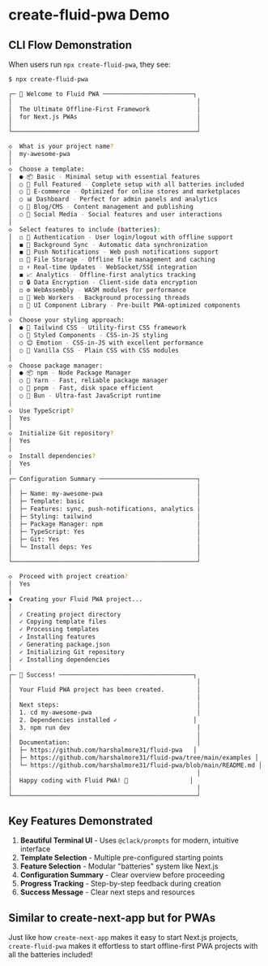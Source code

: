 # create-fluid-pwa Demo

## CLI Flow Demonstration

When users run `npx create-fluid-pwa`, they see:

```bash
$ npx create-fluid-pwa

┌─ 🚀 Welcome to Fluid PWA ─────────────────────────┐
│                                                   │
│  The Ultimate Offline-First Framework             │
│  for Next.js PWAs                                 │
│                                                   │
└───────────────────────────────────────────────────┘

◇  What is your project name?
│  my-awesome-pwa
│
◇  Choose a template:
│  ● 📦 Basic - Minimal setup with essential features
│  ○ 🎯 Full Featured - Complete setup with all batteries included
│  ○ 🛒 E-commerce - Optimized for online stores and marketplaces
│  ○ 📊 Dashboard - Perfect for admin panels and analytics
│  ○ 📝 Blog/CMS - Content management and publishing
│  ○ 👥 Social Media - Social features and user interactions
│
◇  Select features to include (batteries):
│  ◻ 🔐 Authentication - User login/logout with offline support
│  ◼ 🔄 Background Sync - Automatic data synchronization
│  ◼ 📢 Push Notifications - Web push notifications support
│  ◻ 📁 File Storage - Offline file management and caching
│  ◻ ⚡ Real-time Updates - WebSocket/SSE integration
│  ◼ 📈 Analytics - Offline-first analytics tracking
│  ◻ 🔒 Data Encryption - Client-side data encryption
│  ◻ ⚙️ WebAssembly - WASM modules for performance
│  ◻ 👷 Web Workers - Background processing threads
│  ◻ 🎨 UI Component Library - Pre-built PWA-optimized components
│
◇  Choose your styling approach:
│  ● 🎨 Tailwind CSS - Utility-first CSS framework
│  ○ 💅 Styled Components - CSS-in-JS styling
│  ○ 😊 Emotion - CSS-in-JS with excellent performance
│  ○ 📄 Vanilla CSS - Plain CSS with CSS modules
│
◇  Choose package manager:
│  ● 📦 npm - Node Package Manager
│  ○ 🧶 Yarn - Fast, reliable package manager
│  ○ 📀 pnpm - Fast, disk space efficient
│  ○ 🍞 Bun - Ultra-fast JavaScript runtime
│
◇  Use TypeScript?
│  Yes
│
◇  Initialize Git repository?
│  Yes
│
◇  Install dependencies?
│  Yes
│
┌─ Configuration Summary ───────────────────────────┐
│                                                   │
│  ├─ Name: my-awesome-pwa                          │
│  ├─ Template: basic                               │
│  ├─ Features: sync, push-notifications, analytics │
│  ├─ Styling: tailwind                             │
│  ├─ Package Manager: npm                          │
│  ├─ TypeScript: Yes                               │
│  ├─ Git: Yes                                      │
│  └─ Install deps: Yes                             │
│                                                   │
└───────────────────────────────────────────────────┘

◇  Proceed with project creation?
│  Yes
│
◆  Creating your Fluid PWA project...
│
│  ✓ Creating project directory
│  ✓ Copying template files
│  ✓ Processing templates
│  ✓ Installing features
│  ✓ Generating package.json
│  ✓ Initializing Git repository
│  ✓ Installing dependencies
│
┌─ 🎉 Success! ─────────────────────────────────────┐
│                                                   │
│  Your Fluid PWA project has been created.         │
│                                                   │
│  Next steps:                                      │
│  1. cd my-awesome-pwa                             │
│  2. Dependencies installed ✓                     │
│  3. npm run dev                                   │
│                                                   │
│  Documentation:                                   │
│  ├─ https://github.com/harshalmore31/fluid-pwa   │
│  ├─ https://github.com/harshalmore31/fluid-pwa/tree/main/examples │
│  └─ https://github.com/harshalmore31/fluid-pwa/blob/main/README.md │
│                                                   │
│  Happy coding with Fluid PWA! 🚀                 │
│                                                   │
└───────────────────────────────────────────────────┘
```

## Key Features Demonstrated

1. **Beautiful Terminal UI** - Uses `@clack/prompts` for modern, intuitive interface
2. **Template Selection** - Multiple pre-configured starting points
3. **Feature Selection** - Modular "batteries" system like Next.js
4. **Configuration Summary** - Clear overview before proceeding
5. **Progress Tracking** - Step-by-step feedback during creation
6. **Success Message** - Clear next steps and resources

## Similar to create-next-app but for PWAs

Just like how `create-next-app` makes it easy to start Next.js projects, `create-fluid-pwa` makes it effortless to start offline-first PWA projects with all the batteries included! 